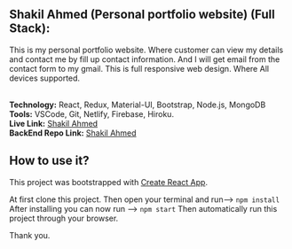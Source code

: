 
## Shakil Ahmed (Personal portfolio website) (Full Stack):
This is my personal portfolio website. Where customer can view my details and contact me by fill up contact information. And I will get email from the contact form to my gmail. This is full responsive web design. Where All devices supported.<br/><br/>


**Technology:** React, Redux, Material-UI, Bootstrap, Node.js, MongoDB<br/>
**Tools:** VSCode, Git, Netlify, Firebase, Hiroku.<br/>
**Live Link:** [Shakil Ahmed](https://www.shakilcse.me/ "Shakil Ahmed")<br/>
**BackEnd Repo Link:** [Shakil Ahmed](https://github.com/shakil1206/shakil-ahmed-backend "Shakil Ahmed")<br/>


## How to use it?

This project was bootstrapped with [Create React App](https://github.com/facebook/create-react-app).

At first clone this project. Then open your terminal and run--> `npm install` After installing you can now run --> `npm start` Then automatically run this project through your browser.

Thank you.


